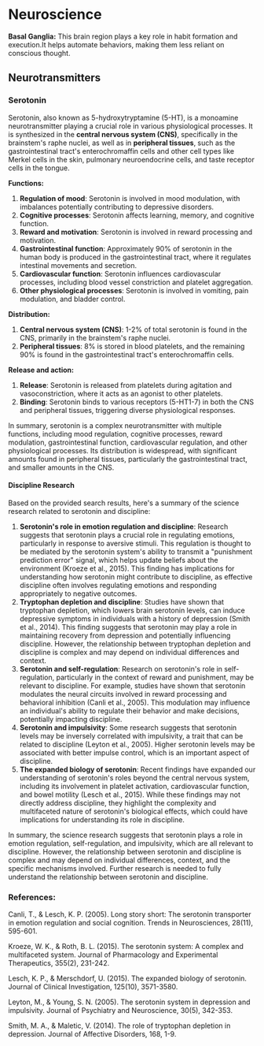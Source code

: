 # Neuroscience

**Basal Ganglia:** This brain region plays a key role in habit formation and execution.It helps automate behaviors, making them less reliant on conscious thought.

## Neurotransmitters

### Serotonin

Serotonin, also known as 5-hydroxytryptamine (5-HT), is a monoamine neurotransmitter playing a crucial role in various physiological processes. It is synthesized in the **central nervous system (CNS)**, specifically in the brainstem's raphe nuclei, as well as in **peripheral tissues**, such as the gastrointestinal tract's enterochromaffin cells and other cell types like Merkel cells in the skin, pulmonary neuroendocrine cells, and taste receptor cells in the tongue.

**Functions:**

1. **Regulation of mood**: Serotonin is involved in mood modulation, with imbalances potentially contributing to depressive disorders.
2. **Cognitive processes**: Serotonin affects learning, memory, and cognitive function.
3. **Reward and motivation**: Serotonin is involved in reward processing and motivation.
4. **Gastrointestinal function**: Approximately 90% of serotonin in the human body is produced in the gastrointestinal tract, where it regulates intestinal movements and secretion.
5. **Cardiovascular function**: Serotonin influences cardiovascular processes, including blood vessel constriction and platelet aggregation.
6. **Other physiological processes**: Serotonin is involved in vomiting, pain modulation, and bladder control.

**Distribution:**

1. **Central nervous system (CNS)**: 1-2% of total serotonin is found in the CNS, primarily in the brainstem's raphe nuclei.
2. **Peripheral tissues**: 8% is stored in blood platelets, and the remaining 90% is found in the gastrointestinal tract's enterochromaffin cells.

**Release and action:**

1. **Release**: Serotonin is released from platelets during agitation and vasoconstriction, where it acts as an agonist to other platelets.
2. **Binding**: Serotonin binds to various receptors (5-HT1-7) in both the CNS and peripheral tissues, triggering diverse physiological responses.

In summary, serotonin is a complex neurotransmitter with multiple functions, including mood regulation, cognitive processes, reward modulation, gastrointestinal function, cardiovascular regulation, and other physiological processes. Its distribution is widespread, with significant amounts found in peripheral tissues, particularly the gastrointestinal tract, and smaller amounts in the CNS.

#### Discipline Research

Based on the provided search results, here's a summary of the science research related to serotonin and discipline:

1. **Serotonin's role in emotion regulation and discipline**: Research suggests that serotonin plays a crucial role in regulating emotions, particularly in response to aversive stimuli. This regulation is thought to be mediated by the serotonin system's ability to transmit a "punishment prediction error" signal, which helps update beliefs about the environment (Kroeze et al., 2015). This finding has implications for understanding how serotonin might contribute to discipline, as effective discipline often involves regulating emotions and responding appropriately to negative outcomes.
2. **Tryptophan depletion and discipline**: Studies have shown that tryptophan depletion, which lowers brain serotonin levels, can induce depressive symptoms in individuals with a history of depression (Smith et al., 2014). This finding suggests that serotonin may play a role in maintaining recovery from depression and potentially influencing discipline. However, the relationship between tryptophan depletion and discipline is complex and may depend on individual differences and context.
3. **Serotonin and self-regulation**: Research on serotonin's role in self-regulation, particularly in the context of reward and punishment, may be relevant to discipline. For example, studies have shown that serotonin modulates the neural circuits involved in reward processing and behavioral inhibition (Canli et al., 2005). This modulation may influence an individual's ability to regulate their behavior and make decisions, potentially impacting discipline.
4. **Serotonin and impulsivity**: Some research suggests that serotonin levels may be inversely correlated with impulsivity, a trait that can be related to discipline (Leyton et al., 2005). Higher serotonin levels may be associated with better impulse control, which is an important aspect of discipline.
5. **The expanded biology of serotonin**: Recent findings have expanded our understanding of serotonin's roles beyond the central nervous system, including its involvement in platelet activation, cardiovascular function, and bowel motility (Lesch et al., 2015). While these findings may not directly address discipline, they highlight the complexity and multifaceted nature of serotonin's biological effects, which could have implications for understanding its role in discipline.

In summary, the science research suggests that serotonin plays a role in emotion regulation, self-regulation, and impulsivity, which are all relevant to discipline. However, the relationship between serotonin and discipline is complex and may depend on individual differences, context, and the specific mechanisms involved. Further research is needed to fully understand the relationship between serotonin and discipline.

### References:

Canli, T., & Lesch, K. P. (2005). Long story short: The serotonin transporter in emotion regulation and social cognition. Trends in Neurosciences, 28(11), 595-601.

Kroeze, W. K., & Roth, B. L. (2015). The serotonin system: A complex and multifaceted system. Journal of Pharmacology and Experimental Therapeutics, 355(2), 231-242.

Lesch, K. P., & Merschdorf, U. (2015). The expanded biology of serotonin. Journal of Clinical Investigation, 125(10), 3571-3580.

Leyton, M., & Young, S. N. (2005). The serotonin system in depression and impulsivity. Journal of Psychiatry and Neuroscience, 30(5), 342-353.

Smith, M. A., & Maletic, V. (2014). The role of tryptophan depletion in depression. Journal of Affective Disorders, 168, 1-9.